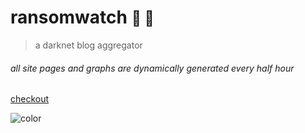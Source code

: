 
# ransomwatch <small>👀 🦅</small>

> a darknet blog aggregator

###### _all site pages and graphs are dynamically generated every half hour_

[checkout](#summary)

![color](#000000)
